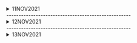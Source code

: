 
<br><br>

<details close>
<summary>11NOV2021</summary>
<br>

| Category   |      Vendor      |  Minus |
|----------|:-------------:|------:|
| Grocery |  Weis | $10.38 |
| Dinner |    Five Guys   |   $14.71 |
| Total | Total |    $25.09 |

| Category   |      Vendor      |  Minus |
|----------|:-------------:|------:|
| Rent |  Weis | $10.38 |
| Phone |    Five Guys   |   $14.71 |
| Etsy | Total |    $.20 |

</details>
---------------------------------------------------
<details close>
<summary>12NOV2021</summary>
<br>

| Category   |      Vendor      |  Minus |
|----------|:-------------:|------:|
| Weis 콜라 칠리 계란 |  -4.97 | $10.38 |
|  |        |    |
|  |  |     |

</details>
---------------------------------------------------
<details close>
<summary>13NOV2021</summary>
<br>

| Category   |      Vendor      |  Minus |
|----------|:-------------:|------:|
| Weis |  - | $10.38 |
| Dinner |    Five Guys   |   $14.71 |
| Total | Total |    $25.09 |

| Category   |      Vendor      |  Minus |
|----------|:-------------:|------:|
| Rent |  Weis | $10.38 |
| Phone |    Five Guys   |   $14.71 |
| Etsy | Total |    $.20 |

</details>

